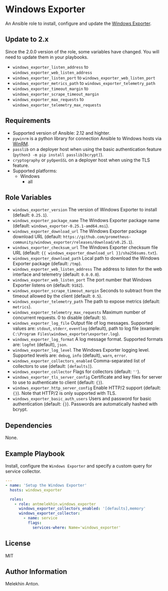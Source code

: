 Windows Exporter
================

An Ansible role to install, configure and update the [Windows Exporter](https://github.com/prometheus-community/windows_exporter).

Update to 2.x
-------------

Since the 2.0.0 version of the role, some variables have changed. You will need to update them in your playbooks.

- `windows_exporter_listen_address` to `windows_exporter_web_listen_address`
- `windows_exporter_listen_port` to `windows_exporter_web_listen_port`
- `windows_exporter_metrics_path` to `windows_exporter_telemetry_path`
- `windows_exporter_timeout_margin` to `windows_exporter_scrape_timeout_margin`
- `windows_exporter_max_requests` to `windows_exporter_telemetry_max_requests`

Requirements
------------

- Supported version of Ansible: 2.12 and highter.
- `pywinrm` is a python library for connection Ansible to Windows hosts via [WinRM](https://docs.ansible.com/ansible/latest/user_guide/windows_winrm.html).
- `passlib` on a deployer host when using the basic authentication feature (`python3 -m pip install passlib[bcrypt]`).
- `cryptography` or `pyOpenSSL` on a deployer host when using the TLS feature.
- Supported platforms:
  - Windows
    - all

Role Variables
--------------

- `windows_exporter_version` The version of Windows Exporter to install (default: `0.25.1`).
- `windows_exporter_package_name` The Windows Exporter package name (default: `windows_exporter-0.25.1-amd64.msi`).
- `windows_exporter_download_url` The Windows Exporter package download URL (default: `https://github.com/prometheus-community/windows_exporter/releases/download/v0.25.1`).
- `windows_exporter_checksum_url` The Windows Exporter checksum file URL (default: `{{ windows_exporter_download_url }}/sha256sums.txt`).
- `windows_exporter_download_path` Local path to download the Windows Exporter package (default: `/tmp`).
- `windows_exporter_web_listen_address` The address to listen for the web interface and telemetry (default: `0.0.0.0`).
- `windows_exporter_web_listen_port` The port number that Windows Exporter listens on (default: `9182`).
- `windows_exporter_scrape_timeout_margin` Seconds to subtract from the timeout allowed by the client (default: `0.5`).
- `windows_exporter_telemetry_path` The path to expose metrics (default: `metrics`).
- `windows_exporter_telemetry_max_requests` Maximum number of concurrent requests. 0 to disable (default: `5`).
- `windows_exporter_log_file` Output file of log messages. Supported values are: `stdout`, `stderr`, `eventlog` (default), path to log file (example: `C:\Program Files\windows_exporter\exporter.log`).
- `windows_exporter_log_format` A log message format. Supported formats are: `logfmt` (default), `json`.
- `windows_exporter_log_level` The Windows Exporter logging level. Supported levels are: `debug`, `info` (default), `warn`, `error`.
- `windows_exporter_collectors_enabled` Comma-separated list of collectors to use (default: `[defaults]`).
- `windows_exporter_collector` Flags for collectors (default: `''`).
- `windows_exporter_tls_server_config` Certificate and key files for server to use to authenticate to client (default: `{}`).
- `windows_exporter_http_server_config` Enable HTTP/2 support (default: `{}`). Note that HTTP/2 is only supported with TLS.
- `windows_exporter_basic_auth_users` Users and password for basic authentication (default: `{}`). Passwords are automatically hashed with bcrypt.

Dependencies
------------

None.

Example Playbook
----------------

Install, configure the `Windows Exporter` and specify a custom query for service collector.

```yaml
---
- name: 'Setup the Windows Exporter'
  hosts: windows_exporter

  roles:
    - role: antmelekhin.windows_exporter
      windows_exporter_collectors_enabled: '[defaults],memory'
      windows_exporter_collector:
        - name: service
          flags:
            services-where: Name='windows_exporter'
```

License
-------

MIT

Author Information
------------------

Melekhin Anton.
